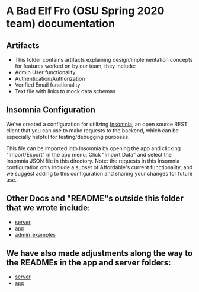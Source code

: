 # A Bad Elf Fro (OSU Spring 2020 team) documentation

## Artifacts
- This folder contains artifacts explaining design/implementation concepts for features worked on by our team, they include:
- Admin User functionality                                      
- Authentication/Authorization          
- Verified Email functionality
- Text file with links to mock data schemas

## Insomnia Configuration
We've created a configuration for utilizing [Insomnia](insomnia.rest), an open source REST client that you can use to make requests to the backend, which can be especially helpful for testing/debugging purposes.

This file can be imported into Insomnia by opening the app and clicking "Import/Export" in the app menu. Click "Import Data" and select the Insomnia JSON file in this directory. Note: the requests in this Insomnia configuration only include a subset of Affordable's current functionality, and we suggest adding to this configuration and sharing your changes for future use.

## Other Docs and "README"s outside this folder that we wrote include:
- [server](../../server/NewDeveloperGuide.md)
- [app](../../app/COVID_19_CHANGES_README.md)
- [admin_examples](../../client/src/admin_examples)

## We have also made adjustments along the way to the READMEs in the app and server folders:
- [server](../../server/README.md)
- [app](../../app/README.md)


